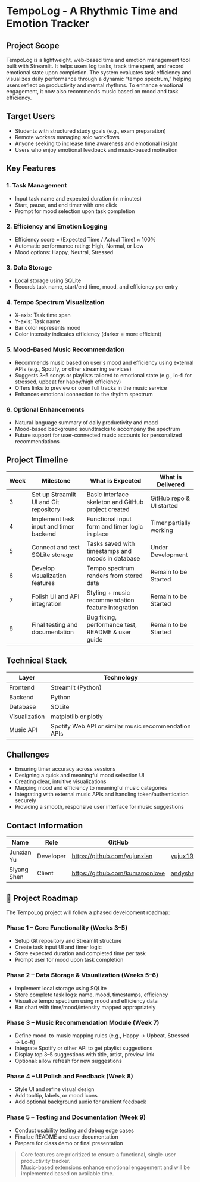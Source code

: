# TempoLog - A Rhythmic Time and Emotion Tracker

## Project Scope

TempoLog is a lightweight, web-based time and emotion management tool built with Streamlit. It helps users log tasks, track time spent, and record emotional state upon completion. The system evaluates task efficiency and visualizes daily performance through a dynamic “tempo spectrum,” helping users reflect on productivity and mental rhythms. To enhance emotional engagement, it now also recommends music based on mood and task efficiency.

## Target Users

- Students with structured study goals (e.g., exam preparation)
- Remote workers managing solo workflows
- Anyone seeking to increase time awareness and emotional insight
- Users who enjoy emotional feedback and music-based motivation

## Key Features

### 1. Task Management
- Input task name and expected duration (in minutes)
- Start, pause, and end timer with one click
- Prompt for mood selection upon task completion

### 2. Efficiency and Emotion Logging
- Efficiency score = (Expected Time / Actual Time) × 100%
- Automatic performance rating: High, Normal, or Low
- Mood options: Happy, Neutral, Stressed

### 3. Data Storage
- Local storage using SQLite
- Records task name, start/end time, mood, and efficiency per entry

### 4. Tempo Spectrum Visualization
- X-axis: Task time span
- Y-axis: Task name
- Bar color represents mood
- Color intensity indicates efficiency (darker = more efficient)

### 5. Mood-Based Music Recommendation
- Recommends music based on user's mood and efficiency using external APIs (e.g., Spotify, or other streaming services)
- Suggests 3–5 songs or playlists tailored to emotional state (e.g., lo-fi for stressed, upbeat for happy/high efficiency)
- Offers links to preview or open full tracks in the music service
- Enhances emotional connection to the rhythm spectrum

### 6. Optional Enhancements
- Natural language summary of daily productivity and mood
- Mood-based background soundtracks to accompany the spectrum
- Future support for user-connected music accounts for personalized recommendations

## Project Timeline

| Week | Milestone                             | What is Expected                                     | What is Delivered               |
|------|----------------------------------------|------------------------------------------------------|----------------------------------|
| 3    | Set up Streamlit UI and Git repository | Basic interface skeleton and GitHub project created  | GitHub repo & UI started      |
| 4    | Implement task input and timer backend | Functional input form and timer logic in place       | Timer partially working       |
| 5    | Connect and test SQLite storage        | Tasks saved with timestamps and moods in database    | Under Development             |
| 6    | Develop visualization features         | Tempo spectrum renders from stored data              | Remain to be Started          |
| 7    | Polish UI and API integration          | Styling + music recommendation feature integration   | Remain to be Started          |
| 8    | Final testing and documentation        | Bug fixing, performance test, README & user guide    | Remain to be Started          |

## Technical Stack

| Layer         | Technology         |
|---------------|--------------------|
| Frontend      | Streamlit (Python) |
| Backend       | Python             |
| Database      | SQLite             |
| Visualization | matplotlib or plotly |
| Music API     | Spotify Web API or similar music recommendation APIs |

## Challenges

- Ensuring timer accuracy across sessions
- Designing a quick and meaningful mood selection UI
- Creating clear, intuitive visualizations
- Mapping mood and efficiency to meaningful music categories
- Integrating with external music APIs and handling token/authentication securely
- Providing a smooth, responsive user interface for music suggestions

## Contact Information

| Name        | Role      | GitHub                                   | Email               |
|-------------|-----------|------------------------------------------|---------------------|
| Junxian Yu  | Developer | https://github.com/yujunxian             | yujux1998@gmail.com |
| Siyang Shen | Client    | https://github.com/kumamonlove           | andyshen@uw.edu     |

## 📍 Project Roadmap

The TempoLog project will follow a phased development roadmap:

### Phase 1 – Core Functionality (Weeks 3–5)
- Setup Git repository and Streamlit structure
- Create task input UI and timer logic
- Store expected duration and completed time per task
- Prompt user for mood upon task completion

### Phase 2 – Data Storage & Visualization (Weeks 5–6)
- Implement local storage using SQLite
- Store complete task logs: name, mood, timestamps, efficiency
- Visualize tempo spectrum using mood and efficiency data
- Bar chart with time/mood/intensity mapped appropriately

### Phase 3 – Music Recommendation Module (Week 7)
- Define mood-to-music mapping rules (e.g., Happy → Upbeat, Stressed → Lo-fi)
- Integrate Spotify or other API to get playlist suggestions
- Display top 3–5 suggestions with title, artist, preview link
- Optional: allow refresh for new suggestions

### Phase 4 – UI Polish and Feedback (Week 8)
- Style UI and refine visual design
- Add tooltip, labels, or mood icons
- Add optional background audio for ambient feedback

### Phase 5 – Testing and Documentation (Week 9)
- Conduct usability testing and debug edge cases
- Finalize README and user documentation
- Prepare for class demo or final presentation

> Core features are prioritized to ensure a functional, single-user productivity tracker.  
> Music-based extensions enhance emotional engagement and will be implemented based on available time.


